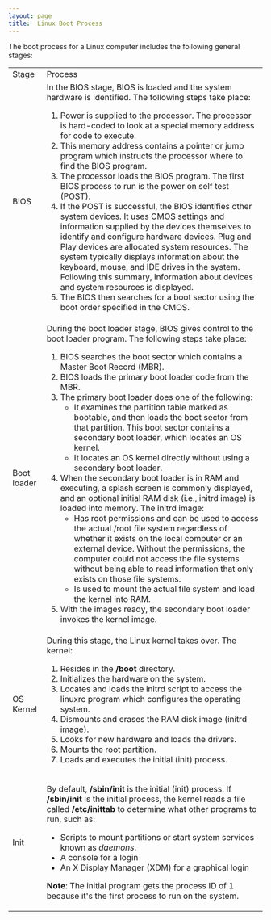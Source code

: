 ```yaml
---
layout: page
title:  Linux Boot Process
---
```


The boot process for a Linux computer includes the following general stages:

<table>

<tr> <td>Stage</td> <td>Process</td>

</tr>

<tr> <td>BIOS</td> <td>In the BIOS stage, BIOS is loaded and the system
hardware is identified. The following steps take place:

<ol>

<li>Power is supplied to the processor. The processor is hard-coded to look at
a special memory address for code to execute.

</li>

<li>This memory address contains a pointer or jump program which instructs the
processor where to find the BIOS program.

</li>

<li>The processor loads the BIOS program. The first BIOS process to run is the
power on self test (POST).

</li>

<li> If the POST is successful, the BIOS identifies other system devices. It
uses CMOS settings and information supplied by the devices themselves to
identify and configure hardware devices. Plug and Play devices are allocated
system resources. The system typically displays information about the
keyboard, mouse, and IDE drives in the system. Following this summary,
information about devices and system resources is displayed.

</li>

<li>The BIOS then searches for a boot sector using the boot order specified in
the CMOS.

</li>

</ol> </td>

</tr>

<tr> <td>Boot loader</td> <td>During the boot loader stage, BIOS gives control
to the boot loader program. The following steps take place:

<ol>

<li>BIOS searches the boot sector which contains a Master Boot Record (MBR).

</li>

<li>BIOS loads the primary boot loader code from the MBR.

</li>

<li>The primary boot loader does one of the following:

<ul>

<li>It examines the partition table marked as bootable, and then loads the
boot sector from that partition. This boot sector contains a secondary boot
loader, which locates an OS kernel.

</li>

<li>It locates an OS kernel directly without using a secondary boot loader.

</li>

</ul>

</li>

<li>When the secondary boot loader is in RAM and executing, a splash screen is
commonly displayed, and an optional initial RAM disk (i.e., initrd image) is
loaded into memory. The initrd image:

<ul>

<li>Has root permissions and can be used to access the actual /root file
system regardless of whether it exists on the local computer or an external
device. Without the permissions, the computer could not access the file
systems without being able to read information that only exists on those file
systems.

</li>

<li>Is used to mount the actual file system and load the kernel into RAM.

</li>

</ul>

</li>

<li>With the images ready, the secondary boot loader invokes the kernel image.

</li>

</ol></td>

</tr>

<tr> <td>OS Kernel</td> <td>During this stage, the Linux kernel takes over.
The kernel:

<ol>

<li>Resides in the <b>/boot</b> directory.

</li>

<li>Initializes the hardware on the system.

</li>

<li>Locates and loads the initrd script to access the linuxrc program which
configures the operating system.

</li>

<li>Dismounts and erases the RAM disk image (initrd image).

</li>

<li>Looks for new hardware and loads the drivers.

</li>

<li>Mounts the root partition.

</li>

<li>Loads and executes the initial (init) process.

</li>

</ol> </td>

</tr>

<tr> <td>Init</td> <td>

By default, <b> /sbin/init</b> is the initial (init) process. If
<b>/sbin/init</b> is the initial process, the kernel reads a file called
<b>/etc/inittab</b> to determine what other programs to run, such as:

<ul>

<li>Scripts to mount partitions or start system services known as <i>
daemons</i>.

</li>

<li>A console for a login

</li>

<li>An X Display Manager (XDM) for a graphical login

</li>

</ul>

<b>Note</b>: The initial program gets the process ID of 1 because it's the
first process to run on the system.

</td>

</tr> </table>

